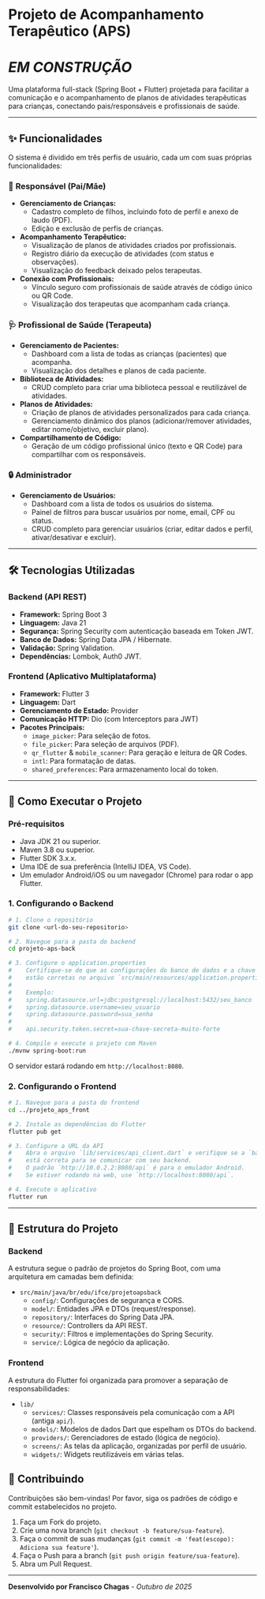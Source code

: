 # Projeto de Acompanhamento Terapêutico (APS) 
# *EM CONSTRUÇÃO*

Uma plataforma full-stack (Spring Boot + Flutter) projetada para facilitar a comunicação e o acompanhamento de planos de atividades terapêuticas para crianças, conectando pais/responsáveis e profissionais de saúde.

---

## ✨ Funcionalidades

O sistema é dividido em três perfis de usuário, cada um com suas próprias funcionalidades:

### 👤 **Responsável (Pai/Mãe)**
-   **Gerenciamento de Crianças:**
    -   Cadastro completo de filhos, incluindo foto de perfil e anexo de laudo (PDF).
    -   Edição e exclusão de perfis de crianças.
-   **Acompanhamento Terapêutico:**
    -   Visualização de planos de atividades criados por profissionais.
    -   Registro diário da execução de atividades (com status e observações).
    -   Visualização do feedback deixado pelos terapeutas.
-   **Conexão com Profissionais:**
    -   Vínculo seguro com profissionais de saúde através de código único ou QR Code.
    -   Visualização dos terapeutas que acompanham cada criança.

### 🩺 **Profissional de Saúde (Terapeuta)**
-   **Gerenciamento de Pacientes:**
    -   Dashboard com a lista de todas as crianças (pacientes) que acompanha.
    -   Visualização dos detalhes e planos de cada paciente.
-   **Biblioteca de Atividades:**
    -   CRUD completo para criar uma biblioteca pessoal e reutilizável de atividades.
-   **Planos de Atividades:**
    -   Criação de planos de atividades personalizados para cada criança.
    -   Gerenciamento dinâmico dos planos (adicionar/remover atividades, editar nome/objetivo, excluir plano).
-   **Compartilhamento de Código:**
    -   Geração de um código profissional único (texto e QR Code) para compartilhar com os responsáveis.

### 🔒 **Administrador**
-   **Gerenciamento de Usuários:**
    -   Dashboard com a lista de todos os usuários do sistema.
    -   Painel de filtros para buscar usuários por nome, email, CPF ou status.
    -   CRUD completo para gerenciar usuários (criar, editar dados e perfil, ativar/desativar e excluir).

---

## 🛠️ Tecnologias Utilizadas

### **Backend (API REST)**
-   **Framework:** Spring Boot 3
-   **Linguagem:** Java 21
-   **Segurança:** Spring Security com autenticação baseada em Token JWT.
-   **Banco de Dados:** Spring Data JPA / Hibernate.
-   **Validação:** Spring Validation.
-   **Dependências:** Lombok, Auth0 JWT.

### **Frontend (Aplicativo Multiplataforma)**
-   **Framework:** Flutter 3
-   **Linguagem:** Dart
-   **Gerenciamento de Estado:** Provider
-   **Comunicação HTTP:** Dio (com Interceptors para JWT)
-   **Pacotes Principais:**
    -   `image_picker`: Para seleção de fotos.
    -   `file_picker`: Para seleção de arquivos (PDF).
    -   `qr_flutter` & `mobile_scanner`: Para geração e leitura de QR Codes.
    -   `intl`: Para formatação de datas.
    -   `shared_preferences`: Para armazenamento local do token.

---

## 🚀 Como Executar o Projeto

### **Pré-requisitos**
-   Java JDK 21 ou superior.
-   Maven 3.8 ou superior.
-   Flutter SDK 3.x.x.
-   Uma IDE de sua preferência (IntelliJ IDEA, VS Code).
-   Um emulador Android/iOS ou um navegador (Chrome) para rodar o app Flutter.

### **1. Configurando o Backend**
```bash
# 1. Clone o repositório
git clone <url-do-seu-repositorio>

# 2. Navegue para a pasta do backend
cd projeto-aps-back

# 3. Configure o application.properties
#    Certifique-se de que as configurações do banco de dados e a chave secreta do JWT
#    estão corretas no arquivo `src/main/resources/application.properties`.
#
#    Exemplo:
#    spring.datasource.url=jdbc:postgresql://localhost:5432/seu_banco
#    spring.datasource.username=seu_usuario
#    spring.datasource.password=sua_senha
#    
#    api.security.token.secret=sua-chave-secreta-muito-forte

# 4. Compile e execute o projeto com Maven
./mvnw spring-boot:run
```
O servidor estará rodando em `http://localhost:8080`.

### **2. Configurando o Frontend**
```bash
# 1. Navegue para a pasta do frontend
cd ../projeto_aps_front

# 2. Instale as dependências do Flutter
flutter pub get

# 3. Configure a URL da API
#    Abra o arquivo `lib/services/api_client.dart` e verifique se a `baseUrl`
#    está correta para se comunicar com seu backend.
#    O padrão `http://10.0.2.2:8080/api` é para o emulador Android.
#    Se estiver rodando na web, use `http://localhost:8080/api`.

# 4. Execute o aplicativo
flutter run
```

---

## 📁 Estrutura do Projeto

### **Backend**
A estrutura segue o padrão de projetos do Spring Boot, com uma arquitetura em camadas bem definida:
-   `src/main/java/br/edu/ifce/projetoapsback`
    -   `config/`: Configurações de segurança e CORS.
    -   `model/`: Entidades JPA e DTOs (request/response).
    -   `repository/`: Interfaces do Spring Data JPA.
    -   `resource/`: Controllers da API REST.
    -   `security/`: Filtros e implementações do Spring Security.
    -   `service/`: Lógica de negócio da aplicação.

### **Frontend**
A estrutura do Flutter foi organizada para promover a separação de responsabilidades:
-   `lib/`
    -   `services/`: Classes responsáveis pela comunicação com a API (antiga `api/`).
    -   `models/`: Modelos de dados Dart que espelham os DTOs do backend.
    -   `providers/`: Gerenciadores de estado (lógica de negócio).
    -   `screens/`: As telas da aplicação, organizadas por perfil de usuário.
    -   `widgets/`: Widgets reutilizáveis em várias telas.

## 🤝 Contribuindo

Contribuições são bem-vindas! Por favor, siga os padrões de código e commit estabelecidos no projeto.

1.  Faça um Fork do projeto.
2.  Crie uma nova branch (`git checkout -b feature/sua-feature`).
3.  Faça o commit de suas mudanças (`git commit -m 'feat(escopo): Adiciona sua feature'`).
4.  Faça o Push para a branch (`git push origin feature/sua-feature`).
5.  Abra um Pull Request.

---

**Desenvolvido por Francisco Chagas** - *Outubro de 2025*
